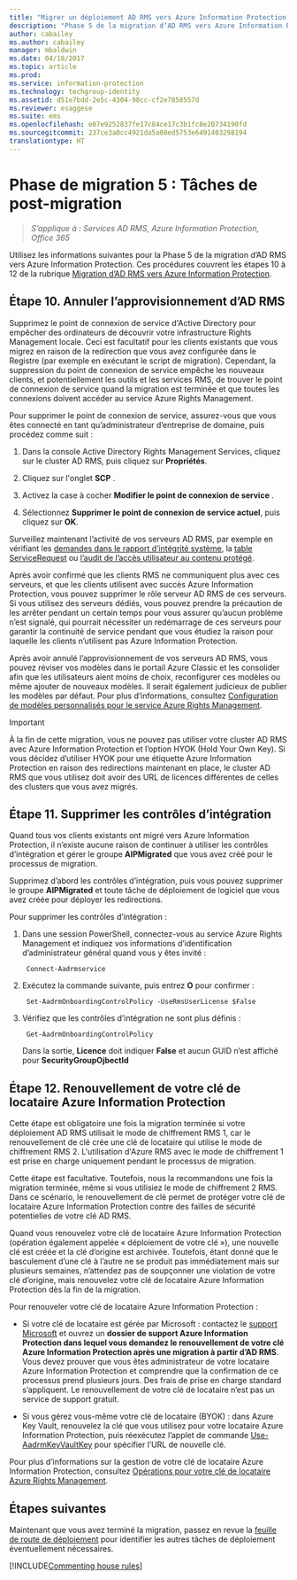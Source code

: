 ```yaml
---
title: "Migrer un déploiement AD RMS vers Azure Information Protection - Phase 5"
description: "Phase 5 de la migration d’AD RMS vers Azure Information Protection, couvrant les étapes 10 à 12 de la migration d’AD RMS vers Azure Information Protection."
author: cabailey
ms.author: cabailey
manager: mbaldwin
ms.date: 04/18/2017
ms.topic: article
ms.prod: 
ms.service: information-protection
ms.technology: techgroup-identity
ms.assetid: d51e7bdd-2e5c-4304-98cc-cf2e7858557d
ms.reviewer: esaggese
ms.suite: ems
ms.openlocfilehash: e07e9252837fe17c84ce17c3b1fc8e20734190fd
ms.sourcegitcommit: 237ce3a0cc4921da5a08ed5753e6491403298194
translationtype: HT
---
```

# <a name="migration-phase-5---post-migration-tasks"></a>Phase de migration 5 : Tâches de post-migration

>*S’applique à : Services AD RMS, Azure Information Protection, Office 365*


Utilisez les informations suivantes pour la Phase 5 de la migration d’AD RMS vers Azure Information Protection. Ces procédures couvrent les étapes 10 à 12 de la rubrique [Migration d’AD RMS vers Azure Information Protection](migrate-from-ad-rms-to-azure-rms.md).

## <a name="step-10-deprovison-ad-rms"></a>Étape 10. Annuler l’approvisionnement d’AD RMS

Supprimez le point de connexion de service d'Active Directory pour empêcher des ordinateurs de découvrir votre infrastructure Rights Management locale. Ceci est facultatif pour les clients existants que vous migrez en raison de la redirection que vous avez configurée dans le Registre (par exemple en exécutant le script de migration). Cependant, la suppression du point de connexion de service empêche les nouveaux clients, et potentiellement les outils et les services RMS, de trouver le point de connexion de service quand la migration est terminée et que toutes les connexions doivent accéder au service Azure Rights Management. 

Pour supprimer le point de connexion de service, assurez-vous que vous êtes connecté en tant qu’administrateur d’entreprise de domaine, puis procédez comme suit :

1. Dans la console Active Directory Rights Management Services, cliquez sur le cluster AD RMS, puis cliquez sur **Propriétés**.

2. Cliquez sur l'onglet **SCP** .

3. Activez la case à cocher **Modifier le point de connexion de service** .

4. Sélectionnez **Supprimer le point de connexion de service actuel**, puis cliquez sur **OK**.

Surveillez maintenant l’activité de vos serveurs AD RMS, par exemple en vérifiant les [demandes dans le rapport d’intégrité système](https://technet.microsoft.com/library/ee221012%28v=ws.10%29.aspx), la [table ServiceRequest](http://technet.microsoft.com/library/dd772686%28v=ws.10%29.aspx) ou [l’audit de l’accès utilisateur au contenu protégé](http://social.technet.microsoft.com/wiki/contents/articles/3440.ad-rms-frequently-asked-questions-faq.aspx). 

Après avoir confirmé que les clients RMS ne communiquent plus avec ces serveurs, et que les clients utilisent avec succès Azure Information Protection, vous pouvez supprimer le rôle serveur AD RMS de ces serveurs. Si vous utilisez des serveurs dédiés, vous pouvez prendre la précaution de les arrêter pendant un certain temps pour vous assurer qu’aucun problème n’est signalé, qui pourrait nécessiter un redémarrage de ces serveurs pour garantir la continuité de service pendant que vous étudiez la raison pour laquelle les clients n’utilisent pas Azure Information Protection.

Après avoir annulé l’approvisionnement de vos serveurs AD RMS, vous pouvez réviser vos modèles dans le portail Azure Classic et les consolider afin que les utilisateurs aient moins de choix, reconfigurer ces modèles ou même ajouter de nouveaux modèles. Il serait également judicieux de publier les modèles par défaut. Pour plus d’informations, consultez [Configuration de modèles personnalisés pour le service Azure Rights Management](../deploy-use/configure-custom-templates.md).

>[!IMPORTANT]
> À la fin de cette migration, vous ne pouvez pas utiliser votre cluster AD RMS avec Azure Information Protection et l’option HYOK (Hold Your Own Key). Si vous décidez d’utiliser HYOK pour une étiquette Azure Information Protection en raison des redirections maintenant en place, le cluster AD RMS que vous utilisez doit avoir des URL de licences différentes de celles des clusters que vous avez migrés.

## <a name="step-11-remove-onboarding-controls"></a>Étape 11. Supprimer les contrôles d’intégration

Quand tous vos clients existants ont migré vers Azure Information Protection, il n’existe aucune raison de continuer à utiliser les contrôles d’intégration et gérer le groupe **AIPMigrated** que vous avez créé pour le processus de migration. 

Supprimez d’abord les contrôles d’intégration, puis vous pouvez supprimer le groupe **AIPMigrated** et toute tâche de déploiement de logiciel que vous avez créée pour déployer les redirections.

Pour supprimer les contrôles d’intégration :

1. Dans une session PowerShell, connectez-vous au service Azure Rights Management et indiquez vos informations d’identification d’administrateur général quand vous y êtes invité :

        Connect-Aadrmservice

2. Exécutez la commande suivante, puis entrez **O** pour confirmer :

        Set-AadrmOnboardingControlPolicy -UseRmsUserLicense $False

3. Vérifiez que les contrôles d’intégration ne sont plus définis :

        Get-AadrmOnboardingControlPolicy

    Dans la sortie, **Licence** doit indiquer **False** et aucun GUID n’est affiché pour **SecurityGroupOjbectId**

## <a name="step-12-re-key-your-azure-information-protection-tenant-key"></a>Étape 12. Renouvellement de votre clé de locataire Azure Information Protection
Cette étape est obligatoire une fois la migration terminée si votre déploiement AD RMS utilisait le mode de chiffrement RMS 1, car le renouvellement de clé crée une clé de locataire qui utilise le mode de chiffrement RMS 2. L'utilisation d'Azure RMS avec le mode de chiffrement 1 est prise en charge uniquement pendant le processus de migration.

Cette étape est facultative. Toutefois, nous la recommandons une fois la migration terminée, même si vous utilisiez le mode de chiffrement 2 RMS. Dans ce scénario, le renouvellement de clé permet de protéger votre clé de locataire Azure Information Protection contre des failles de sécurité potentielles de votre clé AD RMS.

Quand vous renouvelez votre clé de locataire Azure Information Protection (opération également appelée « déploiement de votre clé »), une nouvelle clé est créée et la clé d’origine est archivée. Toutefois, étant donné que le basculement d’une clé à l’autre ne se produit pas immédiatement mais sur plusieurs semaines, n’attendez pas de soupçonner une violation de votre clé d’origine, mais renouvelez votre clé de locataire Azure Information Protection dès la fin de la migration.

Pour renouveler votre clé de locataire Azure Information Protection :

- Si votre clé de locataire est gérée par Microsoft : contactez le [support Microsoft](../get-started/information-support.md#to-contact-microsoft-support) et ouvrez un **dossier de support Azure Information Protection dans lequel vous demandez le renouvellement de votre clé Azure Information Protection après une migration à partir d’AD RMS**. Vous devez prouver que vous êtes administrateur de votre locataire Azure Information Protection et comprendre que la confirmation de ce processus prend plusieurs jours. Des frais de prise en charge standard s’appliquent. Le renouvellement de votre clé de locataire n’est pas un service de support gratuit.

- Si vous gérez vous-même votre clé de locataire (BYOK) : dans Azure Key Vault, renouvelez la clé que vous utilisez pour votre locataire Azure Information Protection, puis réexécutez l’applet de commande [Use-AadrmKeyVaultKey](/powershell/aadrm/vlatest/use-aadrmkeyvaultkey) pour spécifier l’URL de nouvelle clé. 

Pour plus d’informations sur la gestion de votre clé de locataire Azure Information Protection, consultez [Opérations pour votre clé de locataire Azure Rights Management](../deploy-use/operations-tenant-key.md).

## <a name="next-steps"></a>Étapes suivantes

Maintenant que vous avez terminé la migration, passez en revue la [feuille de route de déploiement](deployment-roadmap.md) pour identifier les autres tâches de déploiement éventuellement nécessaires.

[!INCLUDE[Commenting house rules](../includes/houserules.md)]
